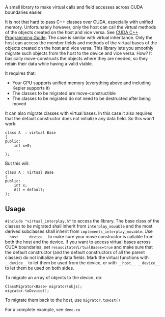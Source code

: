 A small library to make virtual calls and field accesses across CUDA boundaries easier.

It is not that hard to pass C++ classes over CUDA, especially with unified memory.
Unfortunately however, only the host can call the virtual methods of the objects created on the host and vice versa.
See [CUDA C++ Programming Guide](https://docs.nvidia.com/cuda/cuda-c-programming-guide/index.html#virtual-functions).
The case is similar with virtual inheritance. Only the host can access the member fields and methods of the virtual bases of the objects created on the host and vice versa.
This library lets you smoothly migrate such objects from the host to the device and vice versa.
How? It basically move-constructs the objects where they are needed, so they retain their data while having a valid vtable.

It requires that:
* Your GPU supports unified memory (everything above and including Kepler supports it)
* The classes to be migrated are move-constructible
* The classes to be migrated do not need to be destructed after being moved

It can also migrate classes with virtual bases. In this case it also requires that the default constructor does not initialize any data field. So this won't work:

    class A  : virtual Base
    {
    public:
    	int x=0;
    	...
    };

But this will:

    class A : virtual Base
    {
    public:
    	int x;
    	A() = default;
    };

## Usage

`#include "virtual_interplay.h"` to access the library. The base class of the classes to be migrated shall inherit from `interplay_movable` and the most derived subclasses shall inherit from `implements_interplay_movable`.
Use `__host__ __device__` to make sure your move constructor is callable from both the host and the device.
If you want to access virtual bases across CUDA boundaries, set `resuscitateVirtualBases=true` and make sure that the default constructor (and the default constructors of all the parent classes) do not initialize any data fields.
Mark the virtual functions with `__device__` to let them be used from the device, or with `__host__ __device__` to let them be used on both sides.

To migrate an array of objects to the device, do:

    ClassMigrator<Base> migrator(objs);
    migrator.toDevice();


To migrate them back to the host, use `migrator.toHost()`

For a complete example, see `demo.cu`
